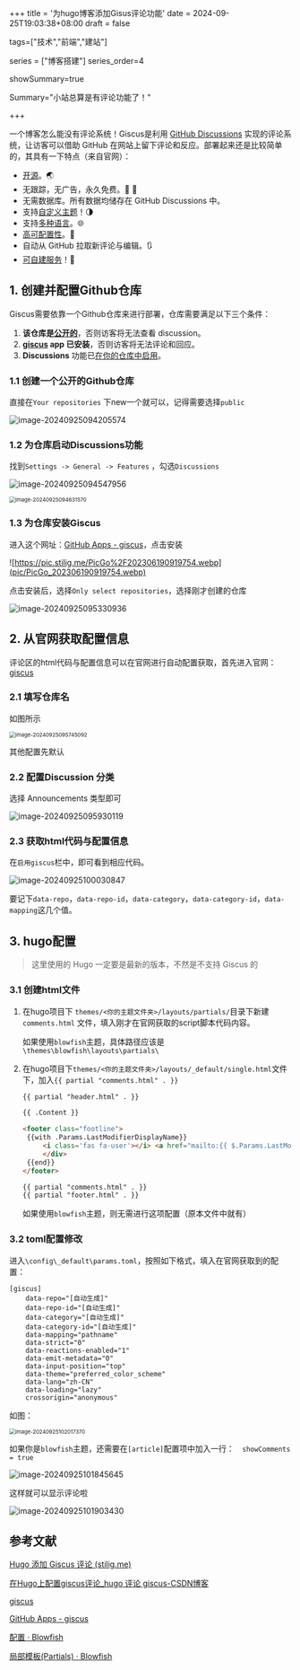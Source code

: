 +++
title = '为hugo博客添加Gisus评论功能'
date = 2024-09-25T19:03:38+08:00
draft = false

tags=["技术","前端","建站"]

series = ["博客搭建"]
series_order=4

showSummary=true

Summary="小站总算是有评论功能了！"

+++

一个博客怎么能没有评论系统！Giscus是利用 [GitHub Discussions](https://docs.github.com/en/discussions) 实现的评论系统，让访客可以借助 GitHub 在网站上留下评论和反应。部署起来还是比较简单的，其具有一下特点（来自官网）：

- [开源](https://github.com/giscus/giscus)。🌏
- 无跟踪，无广告，永久免费。📡 🚫
- 无需数据库。所有数据均储存在 GitHub Discussions 中。
- 支持[自定义主题](https://github.com/giscus/giscus/blob/main/ADVANCED-USAGE.md#data-theme)！🌗
- 支持[多种语言](https://github.com/giscus/giscus/blob/main/CONTRIBUTING.md#adding-localizations)。🌐
- [高可配置性](https://github.com/giscus/giscus/blob/main/ADVANCED-USAGE.md)。🔧
- 自动从 GitHub 拉取新评论与编辑。🔃
- [可自建服务](https://github.com/giscus/giscus/blob/main/SELF-HOSTING.md)！🤳



## 1. 创建并配置Github仓库

Giscus需要依靠一个Github仓库来进行部署，仓库需要满足以下三个条件：

1. **该仓库是[公开的](https://docs.github.com/en/github/administering-a-repository/managing-repository-settings/setting-repository-visibility#making-a-repository-public)**，否则访客将无法查看 discussion。
2. **[giscus](https://github.com/apps/giscus) app 已安装**，否则访客将无法评论和回应。
3. **Discussions** 功能已[在你的仓库中启用](https://docs.github.com/en/github/administering-a-repository/managing-repository-settings/enabling-or-disabling-github-discussions-for-a-repository)。

### 1.1 创建一个公开的Github仓库

直接在`Your repositories` 下new一个就可以，记得需要选择`public`

![image-20240925094205574](pic/image-20240925094205574.png)

### 1.2 为仓库启动Discussions功能

找到`Settings -> General -> Features` ，勾选`Discussions`

![image-20240925094547956](pic/image-20240925094547956.png)

<img src="../../../../../../tmp/Giscus/pic/image-20240925094631570.png" alt="image-20240925094631570" style="zoom:67%;" />

### 1.3 为仓库安装Giscus

进入这个网址：[GitHub Apps - giscus](https://github.com/apps/giscus)，点击安装

![https://pic.stilig.me/PicGo%2F202306190919754.webp](pic/PicGo_202306190919754.webp)

点击安装后，选择`Only select repositories`，选择刚才创建的仓库

![image-20240925095330936](pic/image-20240925095330936.png)



## 2. 从官网获取配置信息

评论区的html代码与配置信息可以在官网进行自动配置获取，首先进入官网：[giscus](https://giscus.app/zh-CN)

### 2.1 填写仓库名

如图所示

<img src="pic/image-20240925095745092.png" alt="image-20240925095745092" style="zoom: 67%;" />

其他配置先默认

### 2.2 配置Discussion 分类

选择 Announcements 类型即可

![image-20240925095930119](pic/image-20240925095930119.png)

### 2.3 获取html代码与配置信息

在`启用giscus`栏中，即可看到相应代码。

![image-20240925100030847](pic/image-20240925100030847.png)

要记下`data-repo`，`data-repo-id`，`data-category`，`data-category-id`，`data-mapping`这几个值。



## 3. hugo配置

> 这里使用的 Hugo 一定要是最新的版本，不然是不支持 Giscus 的

### 3.1 创建html文件

1. 在hugo项目下 `themes/<你的主题文件夹>/layouts/partials/`目录下新建 `comments.html` 文件，填入刚才在官网获取的script脚本代码内容。

   如果使用`blowfish`主题，具体路径应该是`\themes\blowfish\layouts\partials\`

2. 在hugo项目下`themes/<你的主题文件夹>/layouts/_default/single.html`文件下，加入`{{ partial "comments.html" . }}`

   ```html
   {{ partial "header.html" . }}
   
   {{ .Content }}
   
   <footer class="footline">
   	{{with .Params.LastModifierDisplayName}}
   	    <i class='fas fa-user'></i> <a href="mailto:{{ $.Params.LastModifierEmail }}">{{ . }}</a> {{with $.Date}} <i class='fas fa-calendar'></i> {{ .Format "02/01/2006" }}{{end}}
   	    </div>
   	{{end}}
   </footer>
   
   {{ partial "comments.html" . }}
   {{ partial "footer.html" . }}
   ```

   如果使用`blowfish`主题，则无需进行这项配置（原本文件中就有）

### 3.2 toml配置修改

进入`\config\_default\params.toml`，按照如下格式，填入在官网获取到的配置：

```tom
[giscus]
    data-repo="[自动生成]"
    data-repo-id="[自动生成]"
    data-category="[自动生成]"
    data-category-id="[自动生成]"
    data-mapping="pathname"
    data-strict="0"
    data-reactions-enabled="1"
    data-emit-metadata="0"
    data-input-position="top"
    data-theme="preferred_color_scheme"
    data-lang="zh-CN"
    data-loading="lazy"
    crossorigin="anonymous"
```

如图：

<img src="pic/image-20240925102017370.png" alt="image-20240925102017370" style="zoom:67%;" />

如果你是`blowfish`主题，还需要在`[article]`配置项中加入一行：`  showComments = true`

![image-20240925101845645](pic/image-20240925101845645.png)

这样就可以显示评论啦

![image-20240925101903430](pic/image-20240925101903430.png)



## 参考文献

[Hugo 添加 Giscus 评论 (stilig.me)](https://stilig.me/posts/hugo-adds-giscus/)

[在Hugo上配置giscus评论_hugo 评论 giscus-CSDN博客](https://blog.csdn.net/reallocing1/article/details/128577992)

[giscus](https://giscus.app/zh-CN)

[GitHub Apps - giscus](https://github.com/apps/giscus)

[配置 · Blowfish](https://blowfish.page/zh-cn/docs/configuration/#文章页)

[局部模板(Partials) · Blowfish](https://blowfish.page/zh-cn/docs/partials/#评论)

